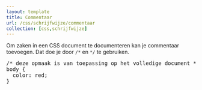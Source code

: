 ```yaml
---
layout: template
title: Commentaar
url: /css/schrijfwijze/commentaar
collection: [css,schrijfwijze]
---							
```

<p>Om zaken in een CSS document te documenteren kan je commentaar toevoegen. Dat doe je door <code>/*</code> en <code>*/</code> te gebruiken.&nbsp;</p>



<pre data-enlighter-theme="beyond" data-enlighter-language="css">
/* deze opmaak is van toepassing op het volledige document */
body {
  color: red;
}
</pre>